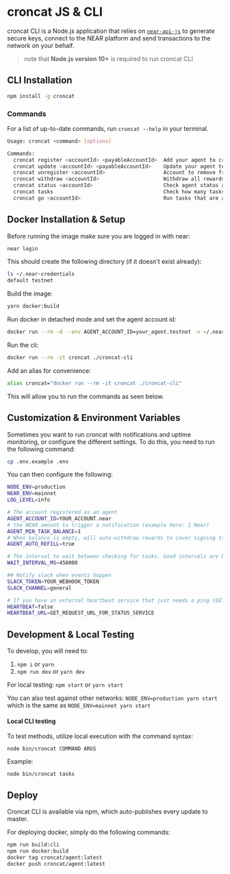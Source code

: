 # croncat JS & CLI

croncat CLI is a Node.js application that relies on [`near-api-js`](https://github.com/near/near-api-js) to generate secure keys, connect to the NEAR platform and send transactions to the network on your behalf.

> note that **Node.js version 10+** is required to run croncat CLI

## CLI Installation

```bash
npm install -g croncat
```

### Commands

For a list of up-to-date commands, run `croncat --help` in your terminal.

```bash
Usage: croncat <command> [options]

Commands:
  croncat register <accountId> <payableAccountId>  Add your agent to cron known agents
  croncat update <accountId> <payableAccountId>    Update your agent to cron known agents
  croncat unregister <accountId>                   Account to remove from list of active agents.
  croncat withdraw <accountId>                     Withdraw all rewards earned for this account
  croncat status <accountId>                       Check agent status and balance for this account
  croncat tasks                                    Check how many tasks are available
  croncat go <accountId>                           Run tasks that are available, if agent is registered and has balance
```

## Docker Installation & Setup

Before running the image make sure you are logged in with near:

```bash
near login
```

This should create the following directory (if it doesn't exist already):

```bash
ls ~/.near-credentials
default testnet
```

Build the image:
```bash
yarn docker:build
```

Run docker in detached mode and set the agent account id:
```bash
docker run --rm -d --env AGENT_ACCOUNT_ID=your_agent.testnet -v ~/.near-credentials:/root/.near-credentials croncat
```

Run the cli:

```bash
docker run --rm -it croncat ./croncat-cli
```

Add an alias for convenience:
```bash
alias croncat="docker run --rm -it croncat ./croncat-cli"
```
This will allow you to run the commands as seen below.

## Customization & Environment Variables

Sometimes you want to run croncat with notifications and uptime monitoring, or configure the different settings.
To do this, you need to run the following command:

```bash
cp .env.example .env
```

You can then configure the following:

```bash
NODE_ENV=production
NEAR_ENV=mainnet
LOG_LEVEL=info

# The account registered as an agent
AGENT_ACCOUNT_ID=YOUR_ACCOUNT.near
# the NEAR amount to trigger a notification (example here: 1 Near)
AGENT_MIN_TASK_BALANCE=1
# When balance is empty, will auto-withdraw rewards to cover signing txns, withdraws the payout account.
AGENT_AUTO_REFILL=true

# The interval to wait between checking for tasks. Good intervals are below 60 seconds and above 10 seconds.
WAIT_INTERVAL_MS=450000

## Notify slack when events happen
SLACK_TOKEN=YOUR_WEBHOOK_TOKEN
SLACK_CHANNEL=general

# If you have an external heartbeat service that just needs a ping (GET request)
HEARTBEAT=false
HEARTBEAT_URL=GET_REQUEST_URL_FOR_STATUS_SERVICE
```

## Development & Local Testing

To develop, you will need to:

1. `npm i` or `yarn`
2. `npm run dev` or `yarn dev`

For local testing: `npm start` or `yarn start`

You can also test against other networks: `NODE_ENV=production yarn start` which is the same as `NODE_ENV=mainnet yarn start`

#### Local CLI testing

To test methods, utilize local execution with the command syntax:

```
node bin/croncat COMMAND ARGS
```

Example:

```
node bin/croncat tasks
```

## Deploy

Croncat CLI is available via npm, which auto-publishes every update to master.

For deploying docker, simply do the following commands:

```bash
npm run build:cli
npm run docker:build
docker tag croncat/agent:latest
docker push croncat/agent:latest
```